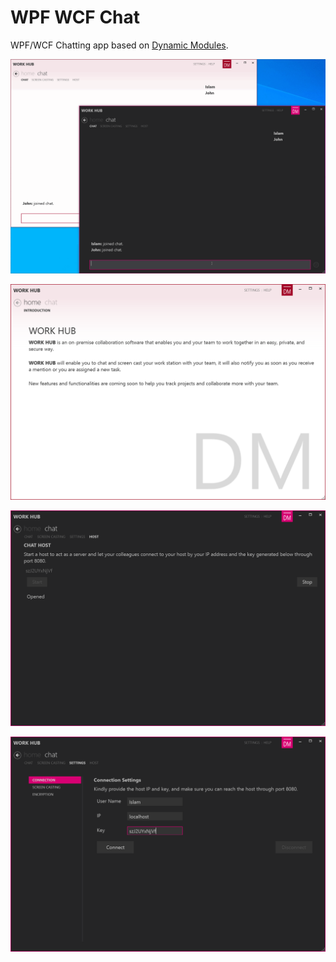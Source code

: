 # WPF WCF Chat
WPF/WCF Chatting app based on [Dynamic Modules](https://github.com/hinojosachapel/DynamicModules).

![WPF WCF Chat](./WPFWCFChat4.gif)

![WPF WCF Chat Intro ](./WPFWCFChat1.PNG)

![WPF WCF Chat Host](./WPFWCFChat2.PNG)

![WPF WCF Chat Connect](./WPFWCFChat3.PNG)
